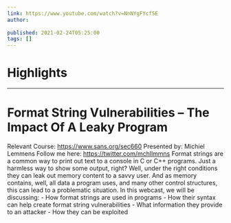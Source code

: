 ```yaml
---
link: https://www.youtube.com/watch?v=NnNYgFYcfSE
author: 
   
published: 2021-02-24T05:25:00
tags: []
---
```

# Highlights


---
# Format String Vulnerabilities – The Impact Of A Leaky Program
Relevant Course: https://www.sans.org/sec660 Presented by: Michiel Lemmens Follow me here: https://twitter.com/mchllmmns Format strings are a common way to print out text to a console in C or C++ programs. Just a harmless way to show some output, right? Well, under the right conditions they can leak out memory content to a savvy user. And as memory contains, well, all data a program uses, and many other control structures, this can lead to a problematic situation. In this webcast, we will be discussing: - How format strings are used in programs - How their syntax can help create format string vulnerabilities - What information they provide to an attacker - How they can be exploited